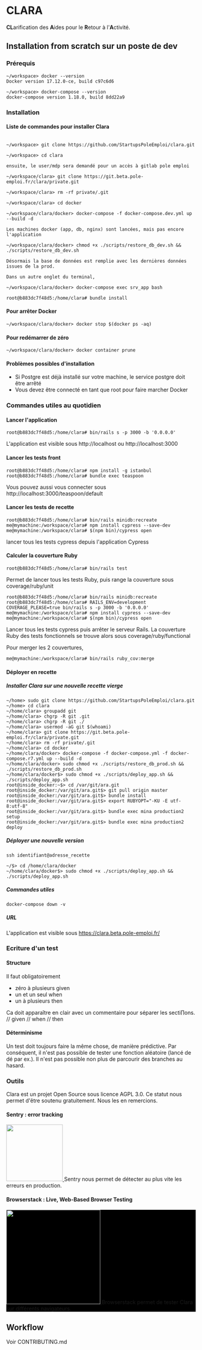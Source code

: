 # CLARA

**CL**arification des **A**ides pour le **R**etour à l'**A**ctivité.

## Installation from scratch sur un poste de dev

### Prérequis

```
~/workspace> docker --version
Docker version 17.12.0-ce, build c97c6d6

~/workspace> docker-compose --version
docker-compose version 1.18.0, build 8dd22a9
```


### Installation

#### Liste de commandes pour installer Clara

```

~/workspace> git clone https://github.com/StartupsPoleEmploi/clara.git

~/workspace> cd clara

ensuite, le user/mdp sera demandé pour un accès à gitlab pole emploi

~/workspace/clara> git clone https://git.beta.pole-emploi.fr/clara/private.git

~/workspace/clara> rm -rf private/.git

~/workspace/clara> cd docker 

~/workspace/clara/docker> docker-compose -f docker-compose.dev.yml up --build -d

Les machines docker (app, db, nginx) sont lancées, mais pas encore l'application

~/workspace/clara/docker> chmod +x ./scripts/restore_db_dev.sh && ./scripts/restore_db_dev.sh

Désormais la base de données est remplie avec les dernières données issues de la prod.

Dans un autre onglet du terminal, 

~/workspace/clara/docker> docker-compose exec srv_app bash

root@b883dc7f48d5:/home/clara# bundle install
```
#### Pour arrêter Docker

```
~/workspace/clara/docker> docker stop $(docker ps -aq)
```

#### Pour redémarrer de zéro

```
~/workspace/clara/docker> docker container prune
```



#### Problèmes possibles d'installation

 - Si Postgre est déjà installé sur votre machine, le service postgre doit être arrêté
 - Vous devez être connecté en tant que root pour faire marcher Docker

### Commandes utiles au quotidien

#### Lancer l'application

```
root@b883dc7f48d5:/home/clara# bin/rails s -p 3000 -b '0.0.0.0'
```

L'application est visible sous http://localhost ou http://localhost:3000



#### Lancer les tests front

```
root@b883dc7f48d5:/home/clara# npm install -g istanbul
root@b883dc7f48d5:/home/clara# bundle exec teaspoon
```

Vous pouvez aussi vous connecter sous http://localhost:3000/teaspoon/default


#### Lancer les tests de recette

```
root@b883dc7f48d5:/home/clara# bin/rails minidb:recreate
me@mymachine:/workspace/clara# npm install cypress --save-dev
me@mymachine:/workspace/clara# $(npm bin)/cypress open
```

lancer tous les tests cypress depuis l'application Cypress

#### Calculer la couverture Ruby

```
root@b883dc7f48d5:/home/clara# bin/rails test
```
Permet de lancer tous les tests Ruby, puis range la couverture sous coverage/ruby/unit

```
root@b883dc7f48d5:/home/clara# bin/rails minidb:recreate
root@b883dc7f48d5:/home/clara# RAILS_ENV=development COVERAGE_PLEASE=true bin/rails s -p 3000 -b '0.0.0.0'
me@mymachine:/workspace/clara# npm install cypress --save-dev
me@mymachine:/workspace/clara# $(npm bin)/cypress open
```

Lancer tous les tests cypress puis arrêter le serveur Rails. La couverture Ruby des tests fonctionnels se trouve alors sous  coverage/ruby/functional

Pour merger les 2 couvertures, 
```
me@mymachine:/workspace/clara# bin/rails ruby_cov:merge
```



#### Déployer en recette

##### Installer Clara sur une nouvelle recette vierge


```
~/home> sudo git clone https://github.com/StartupsPoleEmploi/clara.git
~/home> cd clara
~/home/clara> groupadd git
~/home/clara> chgrp -R git .git
~/home/clara> chgrp -R git ./
~/home/clara> usermod -aG git $(whoami)
~/home/clara> git clone https://git.beta.pole-emploi.fr/clara/private.git
~/home/clara> rm -rf private/.git
~/home/clara> cd docker 
~/home/clara/docker> docker-compose -f docker-compose.yml -f docker-compose.r7.yml up --build -d
~/home/clara/docker> sudo chmod +x ./scripts/restore_db_prod.sh && ./scripts/restore_db_prod.sh
~/home/clara/docker$> sudo chmod +x ./scripts/deploy_app.sh && ./scripts/deploy_app.sh
root@inside_docker:~$> cd /var/git/ara.git
root@inside_docker:/var/git/ara.git$> git pull origin master
root@inside_docker:/var/git/ara.git$> bundle install
root@inside_docker:/var/git/ara.git$> export RUBYOPT="-KU -E utf-8:utf-8"
root@inside_docker:/var/git/ara.git$> bundle exec mina production2 setup 
root@inside_docker:/var/git/ara.git$> bundle exec mina production2 deploy  
```

##### Déployer une nouvelle version

```
ssh identifiant@adresse_recette

~/$> cd /home/clara/docker
~/home/clara/docker$> sudo chmod +x ./scripts/deploy_app.sh && ./scripts/deploy_app.sh 
```

##### Commandes utiles

```
docker-compose down -v
```

##### URL

L'application est visible sous https://clara.beta.pole-emploi.fr/

### Ecriture d'un test

#### Structure

Il faut obligatoirement 

- zéro à plusieurs given 
- un et un seul when
- un à plusieurs then

Ca doit apparaître en clair avec un commentaire pour séparer les secti∏ons. // given // when // then

#### Déterminisme

Un test doit toujours faire la même chose, de manière prédictive. Par conséquent, il n'est pas possible de tester une fonction aléatoire (lancé de dé par ex.). Il n'est pas possible non plus de parcourir des branches au hasard.


### Outils 
Clara est un projet Open Source sous licence AGPL 3.0. 
Ce statut nous permet d'être soutenu gratuitement. Nous les en remercions.

#### Sentry : error tracking
<p>
  <a href="https://sentry.io">
  <img src="https://sentry-brand.storage.googleapis.com/sentry-logo-black.png" width="150"/>
 </a>
Sentry nous permet de détecter au plus vite les erreurs en production.

</p>

#### Browserstack : Live, Web-Based Browser Testing
<p style="background-color: black;">
 <a href="https://www.browserstack.com/">
  <img src="https://www.browserstack.com/images/layout/browserstack-logo-600x315.png" width="250"/>
 </a>
 Browserstack permet de tester Clara sur différents navigateurs.
</p>

## Workflow

Voir CONTRIBUTING.md
